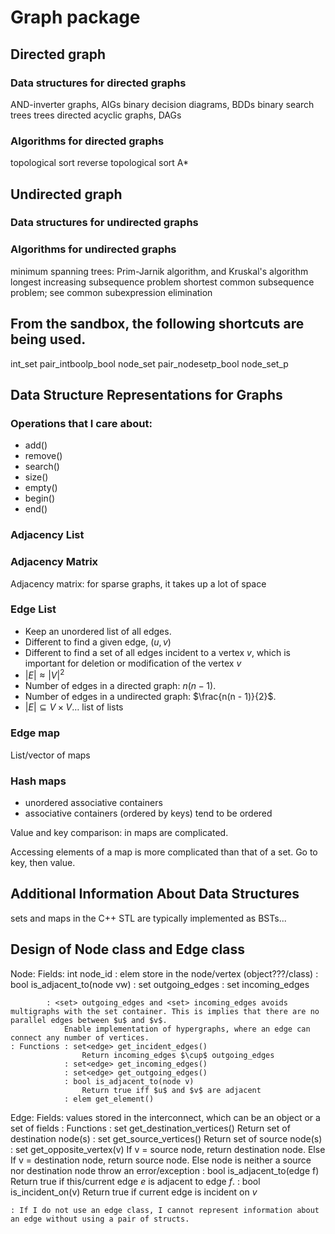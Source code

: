 # Graph package

## Directed graph

### Data structures for directed graphs
AND-inverter graphs, AIGs
binary decision diagrams, BDDs
binary search trees
trees
directed acyclic graphs, DAGs




### Algorithms for directed graphs
topological sort
reverse topological sort
A*







## Undirected graph

### Data structures for undirected graphs


### Algorithms for undirected graphs
minimum spanning trees: Prim-Jarnik algorithm, and Kruskal's algorithm
longest increasing subsequence problem
shortest common subsequence problem; see common subexpression elimination











## From the sandbox, the following shortcuts are being used.
int_set
pair_intboolp_bool
node_set
pair_nodesetp_bool
node_set_p





## Data Structure Representations for Graphs

### Operations that I care about:
+ add()
+ remove()
+ search()
+ size()
+ empty()
+ begin()
+ end()






### Adjacency List



### Adjacency Matrix

Adjacency matrix: for sparse graphs, it takes up a lot of space


### Edge List

+ Keep an unordered list of all edges.
+ Different to find a given edge, $(u,v)$
+ Different to find a set of all edges incident to a vertex $v$, which is important for deletion or modification of the vertex $v$
+ $|E| \approx |V|^{2}$
+ Number of edges in a directed graph: $n(n - 1)$.
+ Number of edges in a undirected graph: $\frac{n(n - 1)}{2}$.
+ $|E| \subseteq V \times V \dots$ list of lists 


### Edge map

List/vector of maps


### Hash maps
+ unordered associative containers
+ associative containers (ordered by keys) tend to be ordered

Value and key comparison: in maps are complicated.

Accessing elements of a map is more complicated than that of a set. Go to key, then value.

## Additional Information About Data Structures

sets and maps in the C++ STL are typically implemented as BSTs...


## Design of Node class and Edge class

Node: Fields: int node_id
			: elem store in the node/vertex (object???/class)
			: bool is_adjacent_to(node vw)
			: set<edge> outgoing_edges
			: set<edge> incoming_edges

			: <set> outgoing_edges and <set> incoming_edges avoids multigraphs with the set container. This is implies that there are no parallel edges between $u$ and $v$.
				Enable implementation of hypergraphs, where an edge can connect any number of vertices.
	: Functions	: set<edge> get_incident_edges()
					Return incoming_edges $\cup$ outgoing_edges
				: set<edge> get_incoming_edges()
				: set<edge> get_outgoing_edges()
				: bool is_adjacent_to(node v)
					Return true iff $u$ and $v$ are adjacent
				: elem get_element()




Edge: Fields: values stored in the interconnect, which can be an object or a set of fields
	: Functions	: set<node> get_destination_vertices()
					Return set of destination node(s)
				: set<node> get_source_vertices()
					Return set of source node(s)
				: set<node> get_opposite_vertex(v)
					If v = source node,
						return destination node.
					Else If v = destination node,
						return source node.
					Else
						node is neither a source nor destination node
						throw an error/exception
				: bool is_adjacent_to(edge f)
					Return true if this/current edge $e$ is adjacent to edge $f$.
				: bool is_incident_on(v)
					Return true if current edge is incident on $v$

	: If I do not use an edge class, I cannot represent information about an edge without using a pair of structs.






























